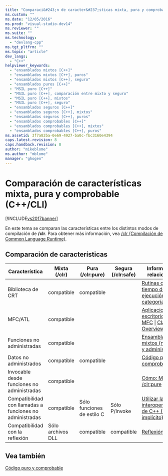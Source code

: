 ```yaml
---
title: "Comparaci&#243;n de caracter&#237;sticas mixta, pura y comprobable (C++/CLI) | Microsoft Docs"
ms.custom: ""
ms.date: "12/05/2016"
ms.prod: "visual-studio-dev14"
ms.reviewer: ""
ms.suite: ""
ms.technology: 
  - "devlang-cpp"
ms.tgt_pltfrm: ""
ms.topic: "article"
dev_langs: 
  - "C++"
helpviewer_keywords: 
  - "ensamblados mixtos [C++]"
  - "ensamblados mixtos [C++], puros"
  - "ensamblados mixtos [C++], seguro"
  - "ensamblados puros [C++]"
  - "MSIL puro [C++]"
  - "MSIL puro [C++], comparación entre mixto y seguro"
  - "MSIL puro [C++], mixtos"
  - "MSIL puro [C++], seguro"
  - "ensamblados seguros [C++]"
  - "ensamblados seguros [C++], mixtos"
  - "ensamblados seguros [C++], puros"
  - "ensamblados comprobables [C++]"
  - "ensamblados comprobables [C++], mixtos"
  - "ensamblados comprobables [C++], puros"
ms.assetid: 3f7a82ba-0e69-4927-ba0c-fbc3160e4394
caps.latest.revision: 8
caps.handback.revision: 8
author: "mikeblome"
ms.author: "mblome"
manager: "ghogen"
---
```

# Comparaci&#243;n de caracter&#237;sticas mixta, pura y comprobable (C++/CLI)
[!INCLUDE[vs2017banner](../assembler/inline/includes/vs2017banner.md)]

En este tema se comparan las características entre los distintos modos de compilación de **\/clr**.  Para obtener más información, vea [\/clr \(Compilación de Common Language Runtime\)](../build/reference/clr-common-language-runtime-compilation.md).  
  
## Comparación de características  
  
|Característica|Mixta \(\/clr\)|Pura \(\/clr:pure\)|Segura \(\/clr:safe\)|Información relacionada|  
|--------------------|---------------------|-------------------------|---------------------------|-----------------------------|  
|Biblioteca de CRT|compatible|compatible||[Rutinas de tiempo de ejecución por categoría](../c-runtime-library/run-time-routines-by-category.md)|  
|MFC\/ATL|compatible|||[Aplicaciones de escritorio de MFC](../mfc/mfc-desktop-applications.md) &#124; [Class Overview](../atl/atl-class-overview.md)|  
|Funciones no administradas|compatible|||[Ensamblados mixtos \(nativos y administrados\)](../dotnet/mixed-native-and-managed-assemblies.md)|  
|Datos no administrados|compatible|compatible||[Código puro y comprobable](../dotnet/pure-and-verifiable-code-cpp-cli.md)|  
|Invocable desde funciones no administradas|compatible|||[Cómo: Migrar a \/clr:pure](../dotnet/how-to-migrate-to-clr-pure-cpp-cli.md)|  
|Compatibilidad con llamadas a funciones no administradas|compatible|Sólo funciones de estilo C|Sólo P\/Invoke|[Utilizar la interoperabilidad de C\+\+ \(PInvoke implícito\)](../dotnet/using-cpp-interop-implicit-pinvoke.md)|  
|Compatibilidad con la reflexión|Sólo archivos DLL|compatible|compatible|[Reflexión](../dotnet/reflection-cpp-cli.md)|  
  
## Vea también  
 [Código puro y comprobable](../dotnet/pure-and-verifiable-code-cpp-cli.md)